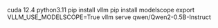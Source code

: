 cuda 12.4  python3.11
pip install vllm
pip install modelscope
export VLLM_USE_MODELSCOPE=True
vllm serve qwen/Qwen2-0.5B-Instruct
